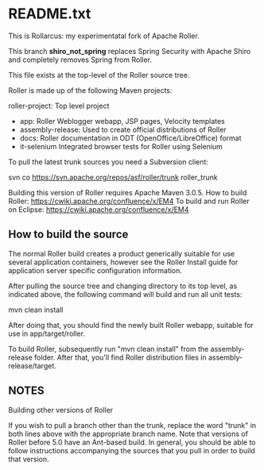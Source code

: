 README.txt
===

This is Rollarcus: my experimentatal fork of Apache Roller.

This branch __shiro_not_spring__ replaces Spring Security with Apache Shiro and completely removes Spring from Roller.

This file exists at the top-level of the Roller source tree.

Roller is made up of the following Maven projects:

roller-project:         Top level project
* app:                    Roller Weblogger webapp, JSP pages, Velocity templates
* assembly-release:       Used to create official distributions of Roller
* docs:                   Roller documentation in ODT (OpenOffice/LibreOffice) format
* it-selenium             Integrated browser tests for Roller using Selenium

To pull the latest trunk sources you need a Subversion client:

svn co https://svn.apache.org/repos/asf/roller/trunk roller_trunk

Building this version of Roller requires Apache Maven 3.0.5.
How to build Roller: https://cwiki.apache.org/confluence/x/EM4
To build and run Roller on Eclipse: https://cwiki.apache.org/confluence/x/EM4

How to build the source
---

The normal Roller build creates a product generically suitable for use several
application containers, however see the Roller Install guide for application server
specific configuration information.

After pulling the source tree and changing directory to its top level, as
indicated above, the following command will build and run all unit tests:

   mvn clean install

After doing that, you should find the newly built Roller webapp, suitable
for use in app/target/roller. 

To build Roller, subsequently run "mvn clean install" from the assembly-release
folder.  After that, you'll find Roller distribution files in 
assembly-release/target. 

NOTES
---

Building other versions of Roller

If you wish to pull a branch other than the trunk, replace the word
"trunk" in both lines above with the appropriate branch name.  Note that
versions of Roller before 5.0 have an Ant-based build.  In general, you should
be able to follow instructions accompanying the sources that you pull in order
to build that version.

